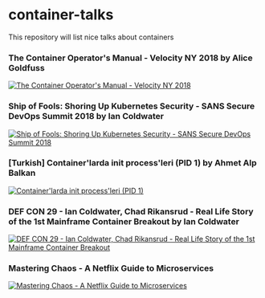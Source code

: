 # container-talks
This repository will list nice talks about containers

### The Container Operator's Manual - Velocity NY 2018 by Alice Goldfuss
[![The Container Operator's Manual - Velocity NY 2018](https://img.youtube.com/vi/zGw_xKF47T0/0.jpg)](https://www.youtube.com/watch?v=zGw_xKF47T0)


### Ship of Fools: Shoring Up Kubernetes Security - SANS Secure DevOps Summit 2018 by Ian Coldwater
[![Ship of Fools: Shoring Up Kubernetes Security - SANS Secure DevOps Summit 2018](https://img.youtube.com/vi/KR0o9WnAJMY/0.jpg)](https://www.youtube.com/watch?v=KR0o9WnAJMY)


### [Turkish] Container'larda init process'leri (PID 1) by Ahmet Alp Balkan
[![Container'larda init process'leri (PID 1)](https://img.youtube.com/vi/qi-HnR9gEoM/0.jpg)](https://www.youtube.com/watch?v=qi-HnR9gEoM)


### DEF CON 29 - Ian Coldwater, Chad Rikansrud - Real Life Story of the 1st Mainframe Container Breakout by Ian Coldwater
[![DEF CON 29 - Ian Coldwater, Chad Rikansrud - Real Life Story of the 1st Mainframe Container Breakout](https://img.youtube.com/vi/7DXF7YDBf-g/0.jpg)](https://www.youtube.com/watch?v=7DXF7YDBf-g)

### Mastering Chaos - A Netflix Guide to Microservices
[![Mastering Chaos - A Netflix Guide to Microservices](https://img.youtube.com/vi/CZ3wIuvmHeM/0.jpg)](https://www.youtube.com/watch?v=CZ3wIuvmHeM)
